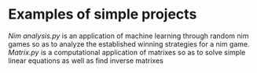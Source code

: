 
# Examples of simple projects

*Nim analysis.py* is an application of machine learning through random nim games so as to analyze the established winning strategies for a nim game. 
*Matrix.py* is a computational application of matrixes so as to solve simple linear equations as well as find inverse matrixes
